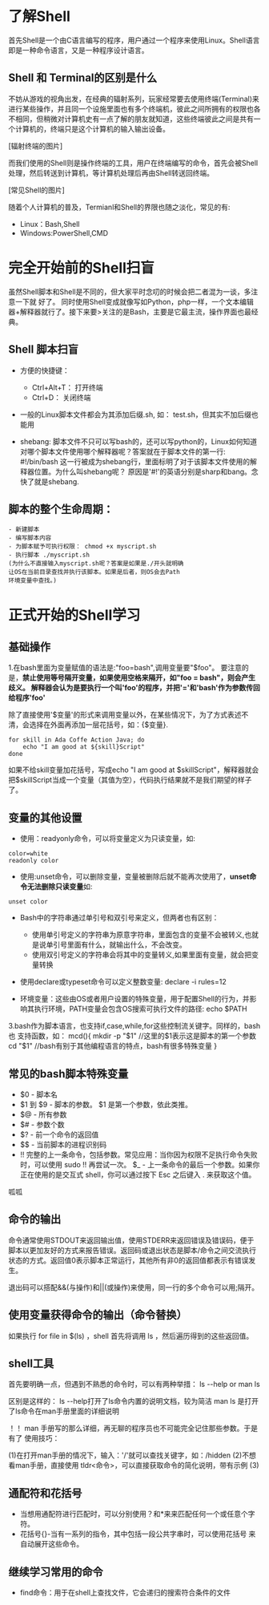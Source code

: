 # 了解Shell
首先Shell是一个由C语言编写的程序，用户通过一个程序来使用Linux。Shell语言即是一种命令语言，又是一种程序设计语言。

## Shell 和 Terminal的区别是什么
不妨从游戏的视角出发，在经典的辐射系列，玩家经常要去使用终端(Terminal)来进行某些操作，并且同一个设施里面也有多个终端机，彼此之间所拥有的权限也各不相同，但稍微对计算机史有一点了解的朋友就知道，这些终端彼此之间是共有一个计算机的，终端只是这个计算机的输入输出设备。

[辐射终端的图片]

而我们使用的Shell则是操作终端的工具，用户在终端编写的命令，首先会被Shell处理，然后转送到计算机，等计算机处理后再由Shell转送回终端。

[常见Shell的图片]

随着个人计算机的普及，Termianl和Shell的界限也随之淡化，常见的有:
- Linux：Bash,Shell
- Windows:PowerShell,CMD

# 完全开始前的Shell扫盲
虽然Shell脚本和Shell是不同的，但大家平时念叨的时候会把二者混为一谈，多注意一下就
好了。
同时使用Shell变成就像写如Python，php一样，一个文本编辑器+解释器就行了。接下来要>关注的是Bash，主要是它最主流，操作界面也最经典。

## Shell 脚本扫盲
- 方便的快捷键：
	- Ctrl+Alt+T： 打开终端
	- Ctrl+D： 关闭终端

- 一般的Linux脚本文件都会为其添加后缀.sh, 如： test.sh，但其实不加后缀也能用
- shebang: 脚本文件不只可以写bash的，还可以写python的，Linux如何知道
对哪个脚本文件使用哪个解释器呢？答案就在于脚本文件的第一行: #!/bin/bash  这一行被成为shebang行，里面标明了对于该脚本文件使用的解释器位置。为什么叫shebang呢？ 原因是'#!'的英语分别是sharp和bang。念快了就是shebang.

## 脚本的整个生命周期：
	- 新建脚本
	- 编写脚本内容
	- 为脚本赋予可执行权限： chmod +x myscript.sh
	- 执行脚本 ./myscript.sh
	(为什么不直接输入myscript.sh呢？答案是如果是./开头就明确
	让OS在当前目录查找并执行该脚本。如果是后者，则OS会去Path
	环境变量中查找。)

# 正式开始的Shell学习
## 基础操作
1.在bash里面为变量赋值的语法是:"foo=bash",调用变量要"$foo"。
要注意的是，**禁止使用等号隔开变量，如果使用空格来隔开，如"foo = bash"，则会产生歧义。
解释器会认为是要执行一个叫'foo'的程序，并把'='和'bash'作为参数传回给程序'foo'**

除了直接使用'$变量'的形式来调用变量以外，在某些情况下，为了方式表述不清，会选择在外面再添加一层花括号，如：{$变量}.
```
for skill in Ada Coffe Action Java; do
    echo "I am good at ${skill}Script"
done
```
如果不给skill变量加花括号，写成echo "I am good at $skillScript"，解释器就会把$skillScript当成一个变量（其值为空），代码执行结果就不是我们期望的样子了。

## 变量的其他设置
- 使用：readyonly命令，可以将变量定义为只读变量，如: 
```
color=white
readonly color
```
- 使用:unset命令，可以删除变量，变量被删除后就不能再次使用了，**unset命令无法删除只读变量**如:
```
unset color
```
- Bash中的字符串通过单引号和双引号来定义，但两者也有区别：
    - 使用单引号定义的字符串为原意字符串，里面包含的变量不会被转义,也就是说单引号里面有什么，就输出什么，不会改变。
    - 使用双引号定义的字符串会将其中的变量转义,如果里面有变量，就会把变量转换

- 使用declare或typeset命令可以定义整数变量: declare -i rules=12
- 环境变量：这些由OS或者用户设置的特殊变量，用于配置Shell的行为，并影响其执行环境，PATH变量会包含OS搜索可执行文件的路径: echo $PATH

3.bash作为脚本语言，也支持if,case,while,for这些控制流关键字。同样的，bash也
支持函数，如：
	mcd(){
		mkdir -p "$1"  //这里的$1表示这是脚本的第一个参数
		cd "$1"			//bash有别于其他编程语言的特点，bash有很多特殊变量
	}

## 常见的bash脚本特殊变量
- $0 - 脚本名
- $1 到 $9 - 脚本的参数。 $1 是第一个参数，依此类推。
- $@ - 所有参数
- $# - 参数个数
- $? - 前一个命令的返回值
- $$ - 当前脚本的进程识别码
- !! 完整的上一条命令，包括参数。常见应用：当你因为权限不足执行命令失败时，可以使用 sudo !! 再尝试一次。
$_ - 上一条命令的最后一个参数。如果你正在使用的是交互式 shell，你可以通过按下 Esc 之后键入 . 来获取这个值。

呱呱
## 命令的输出
命令通常使用STDOUT来返回输出值，使用STDERR来返回错误及错误码，便于脚本以更加友好的方式来报告错误。返回码或退出状态是脚本/命令之间交流执行状态的方式。返回值0表示脚本正常运行，其他所有非0的返回值都表示有错误发生。

退出码可以搭配&&(与操作)和||(或操作)来使用，同一行的多个命令可以用;隔开。

## 使用变量获得命令的输出（命令替换）

如果执行 for file in $(ls) ，shell 首先将调用 ls ，然后遍历得到的这些返回值。

## shell工具
首先要明确一点，但遇到不熟悉的命令时，可以有两种举措： 
ls --help or man ls

区别是这样的： ls --help打开了ls命令内置的说明文档，较为简洁
 			  man ls 是打开了ls命令在man手册里面的详细说明

！！
man 手册写的那么详细，再无聊的程序员也不可能完全记住那些参数。于是有了
使用技巧：

(1)在打开man手册的情况下，输入：'/'就可以查找关键字，如：/hidden
(2)不想看man手册，直接使用 tldr<命令>，可以直接获取命令的简化说明，带有示例
(3)

## 通配符和花括号
- 当想用通配符进行匹配时，可以分别使用？和\*来来匹配任何一个或任意个字符。
- 花括号{}-当有一系列的指令，其中包括一段公共字串时，可以使用花括号
来自动展开这些命令。

## 继续学习常用的命令
- find命令：用于在shell上查找文件，它会递归的搜索符合条件的文件




